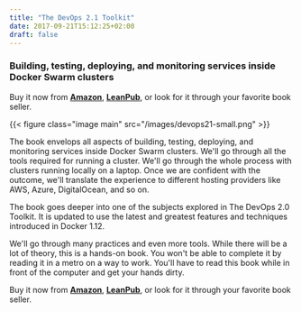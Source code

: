 ```yaml
---
title: "The DevOps 2.1 Toolkit"
date: 2017-09-21T15:12:25+02:00
draft: false
---
```


### Building, testing, deploying, and monitoring services inside Docker Swarm clusters

Buy it now from **[Amazon](http://amzn.to/2xSJ9bK)**, **[LeanPub](https://leanpub.com/the-devops-2-1-toolkit)**, or look for it through your favorite book seller.

{{< figure class="image main" src="/images/devops21-small.png" >}}

The book envelops all aspects of building, testing, deploying, and monitoring services inside Docker Swarm clusters. We'll go through all the tools required for running a cluster. We'll go through the whole process with clusters running locally on a laptop. Once we are confident with the outcome, we'll translate the experience to different hosting providers like AWS, Azure, DigitalOcean, and so on.

The book goes deeper into one of the subjects explored in The DevOps 2.0 Toolkit. It is updated to use the latest and greatest features and techniques introduced in Docker 1.12.

We'll go through many practices and even more tools. While there will be a lot of theory, this is a hands-on book. You won't be able to complete it by reading it in a metro on a way to work. You'll have to read this book while in front of the computer and get your hands dirty.

Buy it now from **[Amazon](http://amzn.to/2xSJ9bK)**, **[LeanPub](https://leanpub.com/the-devops-2-1-toolkit)**, or look for it through your favorite book seller.



